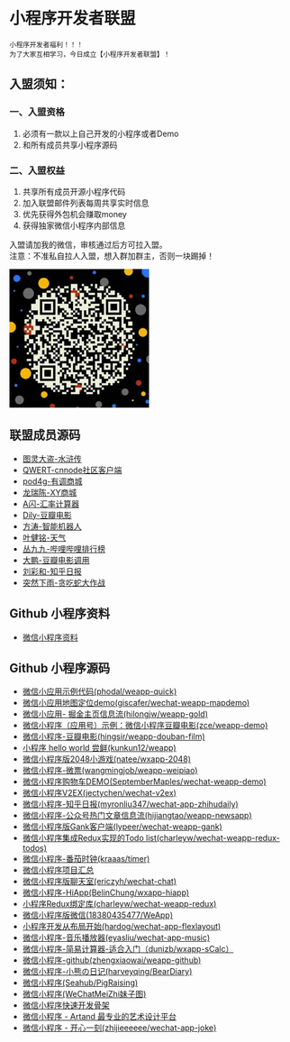 # 小程序开发者联盟

    小程序开发者福利！！！  
    为了大家互相学习，今日成立【小程序开发者联盟】！  

## 入盟须知： 

### 一、入盟资格   

1. 必须有一款以上自己开发的小程序或者Demo  
2. 和所有成员共享小程序源码    

### 二、入盟权益  

1. 共享所有成员开源小程序代码  
2. 加入联盟邮件列表每周共享实时信息  
3. 优先获得外包机会赚取money  
4. 获得独家微信小程序内部信息   

入盟请加我的微信，审核通过后方可拉入盟。  
注意：不准私自拉人入盟，想入群加群主，否则一块踢掉！

<img src="dily.png"/>

## 联盟成员源码

- [图灵大盗-水浒传](https://github.com/leesx/shuihu-xcx)
- [QWERT-cnnode社区客户端](https://github.com/SZzzzz/wehcat-weapp-cnode)
- [pod4g-有调商城](https://github.com/pod4g/wxapp)
- [龙瑞陈-XY商城](https://github.com/dily3825002/wechat-weapp-union/tree/master/shop)
- [A闪-汇率计算器](https://github.com/dily3825002/wechat-weapp-union/tree/master/huilv)
- [Dily-豆瓣电影](https://github.com/dily3825002/wechat-weapp-union/tree/master/movie)
- [方涛-智能机器人](https://github.com/dily3825002/wechat-weapp-union/tree/master/zndg)
- [叶健铭-天气](https://github.com/dily3825002/wechat-weapp-union/tree/master/weather)
- [丛九九-哔哩哔哩排行榜](https://github.com/congjiujiu/bilibiliRank)
- [大鹏-豆瓣电影调用](https://github.com/dily3825002/wechat-weapp-union/tree/master/diaoyongdy)
- [刘彩和-知乎日报](https://github.com/LiuCaiHe/wechat-app-sample)
- [突然下雨-贪吃蛇大作战](https://github.com/dily3825002/wechat-weapp-union/tree/master/snake)



## Github 小程序资料

- [微信小程序资料](https://github.com/justjavac/awesome-wechat-weapp)

## Github 小程序源码

- [微信小应用示例代码(phodal/weapp-quick)](https://github.com/phodal/weapp-quick)
- [微信小应用地图定位demo(giscafer/wechat-weapp-mapdemo)](https://github.com/giscafer/wechat-weapp-mapdemo)
- [微信小应用- 掘金主页信息流(hilongjw/weapp-gold)](https://github.com/hilongjw/weapp-gold)
- [微信小程序（应用号）示例：微信小程序豆瓣电影(zce/weapp-demo)](https://github.com/zce/weapp-demo)
- [微信小程序-豆瓣电影(hingsir/weapp-douban-film)](https://github.com/hingsir/weapp-douban-film)
- [小程序 hello world 尝鲜(kunkun12/weapp)](https://github.com/kunkun12/weapp)
- [微信小程序版2048小游戏(natee/wxapp-2048)](https://github.com/natee/wxapp-2048)
- [微信小程序-微票(wangmingjob/weapp-weipiao)](https://github.com/wangmingjob/weapp-weipiao)
- [微信小程序购物车DEMO(SeptemberMaples/wechat-weapp-demo)](https://github.com/SeptemberMaples/wechat-weapp-demo)
- [微信小程序V2EX(jectychen/wechat-v2ex)](https://github.com/jectychen/wechat-v2ex)
- [微信小程序-知乎日报(myronliu347/wechat-app-zhihudaily)](https://github.com/myronliu347/wechat-app-zhihudaily)
- [微信小程序-公众号热门文章信息流(hijiangtao/weapp-newsapp)](https://github.com/hijiangtao/weapp-newsapp)
- [微信小程序版Gank客户端(lypeer/wechat-weapp-gank)](https://github.com/lypeer/wechat-weapp-gank)
- [微信小程序集成Redux实现的Todo list(charleyw/wechat-weapp-redux-todos)](https://github.com/charleyw/wechat-weapp-redux-todos)
- [微信小程序-番茄时钟(kraaas/timer)](https://github.com/kraaas/timer)
- [微信小程序项目汇总](http://javascript.ctolib.com/categories/javascript-wechat-weapp.html)
- [微信小程序版聊天室(ericzyh/wechat-chat)](https://github.com/ericzyh/wechat-chat)
- [微信小程序-HiApp(BelinChung/wxapp-hiapp)](https://github.com/BelinChung/wxapp-hiapp)
- [小程序Redux绑定库(charleyw/wechat-weapp-redux)](https://github.com/charleyw/wechat-weapp-redux)
- [微信小程序版微信(18380435477/WeApp)](https://github.com/18380435477/WeApp)
- [小程序开发从布局开始(hardog/wechat-app-flexlayout)](https://github.com/hardog/wechat-app-flexlayout)
- [微信小程序-音乐播放器(eyasliu/wechat-app-music)](https://github.com/eyasliu/wechat-app-music)
- [微信小程序-简易计算器-适合入门（dunizb/wxapp-sCalc）](https://github.com/dunizb/wxapp-sCalc)
- [微信小程序-github(zhengxiaowai/weapp-github)](https://github.com/zhengxiaowai/weapp-github)
- [微信小程序-小熊の日记(harveyqing/BearDiary)](https://github.com/harveyqing/BearDiary)
- [微信小程序(Seahub/PigRaising)](https://github.com/SeaHub/PigRaising)
- [微信小程序(WeChatMeiZhi妹子图)](https://github.com/brucevanfdm/WeChatMeiZhi)
- [微信小程序快速开发骨架](https://github.com/zce/weapp-boilerplate)
- [微信小程序 - Artand 最专业的艺术设计平台](https://github.com/SuperKieran/weapp-artand)
- [微信小程序 - 开心一刻(zhijieeeeee/wechat-app-joke)](https://github.com/zhijieeeeee/wechat-app-joke)
